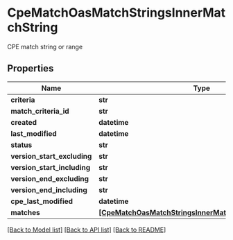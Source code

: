# CpeMatchOasMatchStringsInnerMatchString

CPE match string or range

## Properties
Name | Type | Description | Notes
------------ | ------------- | ------------- | -------------
**criteria** | **str** |  | 
**match_criteria_id** | **str** |  | 
**created** | **datetime** |  | 
**last_modified** | **datetime** |  | 
**status** | **str** |  | 
**version_start_excluding** | **str** |  | [optional] 
**version_start_including** | **str** |  | [optional] 
**version_end_excluding** | **str** |  | [optional] 
**version_end_including** | **str** |  | [optional] 
**cpe_last_modified** | **datetime** |  | [optional] 
**matches** | [**[CpeMatchOasMatchStringsInnerMatchStringMatchesInner]**](CpeMatchOasMatchStringsInnerMatchStringMatchesInner.md) |  | [optional] 

[[Back to Model list]](../README.md#documentation-for-models) [[Back to API list]](../README.md#documentation-for-api-endpoints) [[Back to README]](../README.md)


